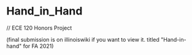# Hand_in_Hand
// ECE 120 Honors Project

(final submission is on illinoiswiki if you want to view it. titled "Hand-in-hand" for FA 2021)
